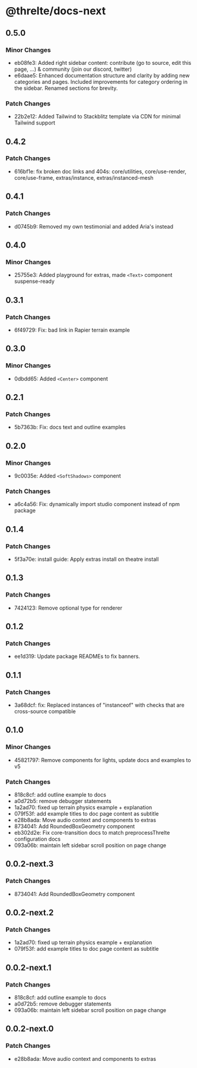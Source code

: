 # @threlte/docs-next

## 0.5.0

### Minor Changes

- eb08fe3: Added right sidebar content: contribute (go to source, edit this page, …) & community (join our discord, twitter)
- e6daae5: Enhanced documentation structure and clarity by adding new categories and pages. Included improvements for category ordering in the sidebar. Renamed sections for brevity.

### Patch Changes

- 22b2e12: Added Tailwind to Stackblitz template via CDN for minimal Tailwind support

## 0.4.2

### Patch Changes

- 616bf1e: fix broken doc links and 404s: core/utilities, core/use-render, core/use-frame, extras/instance, extras/instanced-mesh

## 0.4.1

### Patch Changes

- d0745b9: Removed my own testimonial and added Aria's instead

## 0.4.0

### Minor Changes

- 25755e3: Added playground for extras, made `<Text>` component suspense-ready

## 0.3.1

### Patch Changes

- 6f49729: Fix: bad link in Rapier terrain example

## 0.3.0

### Minor Changes

- 0dbdd65: Added `<Center>` component

## 0.2.1

### Patch Changes

- 5b7363b: Fix: docs text and outline examples

## 0.2.0

### Minor Changes

- 9c0035e: Added `<SoftShadows>` component

### Patch Changes

- a6c4a56: Fix: dynamically import studio component instead of npm package

## 0.1.4

### Patch Changes

- 5f3a70e: install guide: Apply extras install on theatre install

## 0.1.3

### Patch Changes

- 7424123: Remove optional type for renderer

## 0.1.2

### Patch Changes

- ee1d319: Update package READMEs to fix banners.

## 0.1.1

### Patch Changes

- 3a68dcf: fix: Replaced instances of "instanceof" with checks that are cross-source compatible

## 0.1.0

### Minor Changes

- 45821797: Remove components for lights, update docs and examples to v5

### Patch Changes

- 818c8cf: add outline example to docs
- a0d72b5: remove debugger statements
- 1a2ad70: fixed up terrain physics example + explanation
- 079f53f: add example titles to doc page content as subtitle
- e28b8ada: Move audio context and components to extras
- 8734041: Add RoundedBoxGeometry component
- eb302d2e: Fix core-transition docs to match preprocessThrelte configuration docs
- 093a06b: maintain left sidebar scroll position on page change

## 0.0.2-next.3

### Patch Changes

- 8734041: Add RoundedBoxGeometry component

## 0.0.2-next.2

### Patch Changes

- 1a2ad70: fixed up terrain physics example + explanation
- 079f53f: add example titles to doc page content as subtitle

## 0.0.2-next.1

### Patch Changes

- 818c8cf: add outline example to docs
- a0d72b5: remove debugger statements
- 093a06b: maintain left sidebar scroll position on page change

## 0.0.2-next.0

### Patch Changes

- e28b8ada: Move audio context and components to extras
